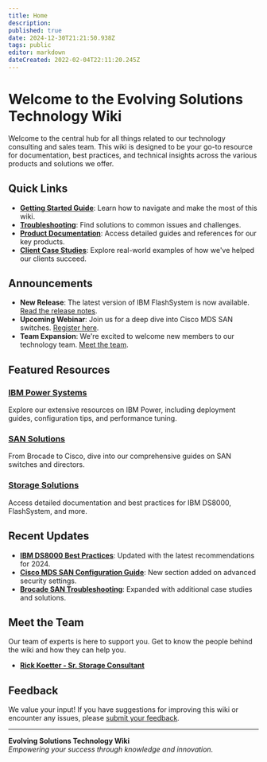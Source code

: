 ```yaml
---
title: Home
description: 
published: true
date: 2024-12-30T21:21:50.938Z
tags: public
editor: markdown
dateCreated: 2022-02-04T22:11:20.245Z
---
```


# Welcome to the Evolving Solutions Technology Wiki

Welcome to the central hub for all things related to our technology consulting and sales team. This wiki is designed to be your go-to resource for documentation, best practices, and technical insights across the various products and solutions we offer.

## Quick Links

- **[Getting Started Guide](internal_hyperlink)**: Learn how to navigate and make the most of this wiki.
- **[Troubleshooting](internal_hyperlink)**: Find solutions to common issues and challenges.
- **[Product Documentation](internal_hyperlink)**: Access detailed guides and references for our key products.
- **[Client Case Studies](internal_hyperlink)**: Explore real-world examples of how we've helped our clients succeed.

## Announcements

- **New Release**: The latest version of IBM FlashSystem is now available. [Read the release notes](internal_hyperlink).
- **Upcoming Webinar**: Join us for a deep dive into Cisco MDS SAN switches. [Register here](internal_hyperlink).
- **Team Expansion**: We're excited to welcome new members to our technology team. [Meet the team](internal_hyperlink).

## Featured Resources

### [IBM Power Systems](internal_hyperlink)
Explore our extensive resources on IBM Power, including deployment guides, configuration tips, and performance tuning.

### [SAN Solutions](internal_hyperlink)
From Brocade to Cisco, dive into our comprehensive guides on SAN switches and directors.

### [Storage Solutions](internal_hyperlink)
Access detailed documentation and best practices for IBM DS8000, FlashSystem, and more.

## Recent Updates

- **[IBM DS8000 Best Practices](internal_hyperlink)**: Updated with the latest recommendations for 2024.
- **[Cisco MDS SAN Configuration Guide](internal_hyperlink)**: New section added on advanced security settings.
- **[Brocade SAN Troubleshooting](internal_hyperlink)**: Expanded with additional case studies and solutions.

## Meet the Team

Our team of experts is here to support you. Get to know the people behind the wiki and how they can help you.

- **[Rick Koetter - Sr. Storage Consultant](internal_hyperlink)**

## Feedback

We value your input! If you have suggestions for improving this wiki or encounter any issues, please [submit your feedback](internal_hyperlink).

---

**Evolving Solutions Technology Wiki**  
*Empowering your success through knowledge and innovation.*

